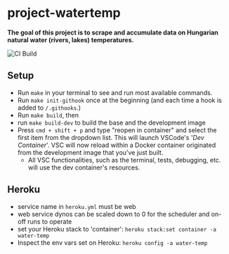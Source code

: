 # project-watertemp

**The goal of this project is to scrape and accumulate data on Hungarian natural water (rivers, lakes) temperatures.**

![CI Build](https://github.com/LePeti/project-watertemp/actions/workflows/workflow.yml/badge.svg)
## Setup

+ Run `make` in your terminal to see and run most available commands.
+ Run `make init-githook` once at the beginning (and each time a hook is added to `/.githooks`.)
+ Run `make build`, then
+ run `make build-dev` to build the base and the development image
+ Press `cmd + shift + p` and type "reopen in container" and select the first item from the dropdown list. This will launch VSCode's '*Dev Container*'. VSC will now reload within a Docker container originated from the development image that you've just built.
  + All VSC functionalities, such as the terminal, tests, debugging, etc. will use the dev container's resources.

## Heroku

+ service name in `heroku.yml` must be web
+ web service dynos can be scaled down to 0 for the scheduler and on-off runs to operate
+ set your Heroku stack to 'container': `heroku stack:set container -a water-temp`
+ Inspect the env vars set on Heroku: `heroku config -a water-temp`
